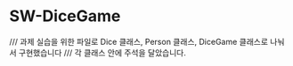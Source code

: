 # SW-DiceGame
/// 과제 실습을 위한 파일로 Dice 클래스, Person 클래스, DiceGame 클래스로 나눠서 구현했습니다
/// 각 클래스 안에 주석을 달았습니다.
